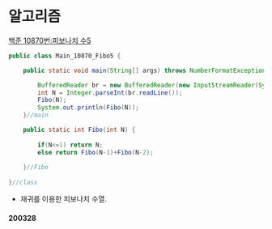 # 알고리즘
[백준 10870번:피보나치 수5](https://www.acmicpc.net/problem/10870)

```java
public class Main_10870_Fibo5 {

	public static void main(String[] args) throws NumberFormatException, IOException {

		BufferedReader br = new BufferedReader(new InputStreamReader(System.in));
		int N = Integer.parseInt(br.readLine());
		Fibo(N);
		System.out.println(Fibo(N));
	}//main

	public static int Fibo(int N) {
		
		if(N<=1) return N;
		else return Fibo(N-1)+Fibo(N-2);
		
	}//Fibo
	
}//class

```
- 재귀를 이용한 피보나치 수열.

#### 200328
